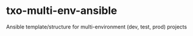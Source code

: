 # txo-multi-env-ansible
Ansible template/structure for multi-environment (dev, test, prod) projects
